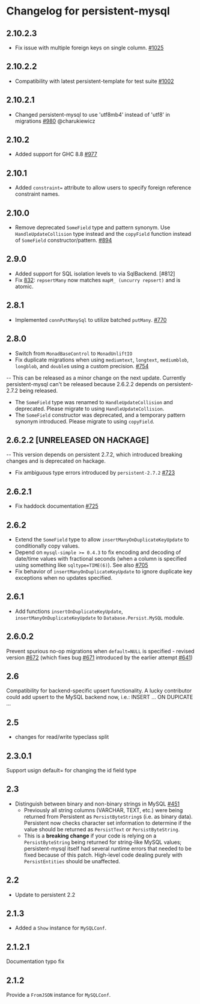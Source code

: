 # Changelog for persistent-mysql

## 2.10.2.3

* Fix issue with multiple foreign keys on single column. [#1025](https://github.com/yesodweb/persistent/pull/1025)

## 2.10.2.2

* Compatibility with latest persistent-template for test suite [#1002](https://github.com/yesodweb/persistent/pull/1002/files)

## 2.10.2.1

* Changed persistent-mysql to use 'utf8mb4' instead of 'utf8' in migrations [#980](https://github.com/yesodweb/persistent/pull/980) @charukiewicz

## 2.10.2

* Added support for GHC 8.8 [#977](https://github.com/yesodweb/persistent/pull/977)

## 2.10.1

* Added `constraint=` attribute to allow users to specify foreign reference constraint names.

## 2.10.0

* Remove deprecated `SomeField` type and pattern synonym. Use `HandleUpdateCollision` type instead and the `copyField` function instead of `SomeField` constructor/pattern. [#894](https://github.com/yesodweb/persistent/pull/894)

## 2.9.0

* Added support for SQL isolation levels to via SqlBackend. [#812]
* Fix [832](https://github.com/yesodweb/persistent/issues/832): `repsertMany` now matches `mapM_ (uncurry repsert)` and is atomic.

## 2.8.1

* Implemented `connPutManySql` to utilize batched `putMany`. [#770](https://github.com/yesodweb/persistent/pull/770)

## 2.8.0

* Switch from `MonadBaseControl` to `MonadUnliftIO`
* Fix duplicate migrations when using `mediumtext`, `longtext`, `mediumblob`, `longblob`, and `double`s using a custom precision. [#754](https://github.com/yesodweb/persistent/pull/754)

-- This can be released as a minor change on the next update. Currently persistent-mysql can't be released because 2.6.2.2 depends on persistent-2.7.2 being released.

* The `SomeField` type was renamed to `HandleUpdateCollision` and deprecated. Please migrate to using `HandleUpdateCollision`.
* The `SomeField` constructor was deprecated, and a temporary pattern synonym introduced. Please migrate to using `copyField`.

## 2.6.2.2 [UNRELEASED ON HACKAGE]

-- This version depends on persistent 2.7.2, which introduced breaking changes and is deprecated on hackage.

* Fix ambiguous type errors introduced by `persistent-2.7.2` [#723](https://github.com/yesodweb/persistent/pull/723)

## 2.6.2.1

* Fix haddock documentation [#725](https://github.com/yesodweb/persistent/pull/725)

## 2.6.2

* Extend the `SomeField` type to allow `insertManyOnDuplicateKeyUpdate` to conditionally copy values.
* Depend on `mysql-simple >= 0.4.3` to fix encoding and decoding of date/time values with fractional seconds (when a column is specified using something like `sqltype=TIME(6)`).  See also [#705](https://github.com/yesodweb/persistent/issues/705)
* Fix behavior of `insertManyOnDuplicateKeyUpdate` to ignore duplicate key exceptions when no updates specified.

## 2.6.1

* Add functions `insertOnDuplicateKeyUpdate`, `insertManyOnDuplicateKeyUpdate` to `Database.Persist.MySQL` module.

## 2.6.0.2

Prevent spurious no-op migrations when `default=NULL` is specified - revised version [#672](https://github.com/yesodweb/persistent/pull/672) (which fixes bug [#671](https://github.com/yesodweb/persistent/issues/671) introduced by the earlier attempt [#641](https://github.com/yesodweb/persistent/pull/641))

## 2.6

Compatibility for backend-specific upsert functionality.
A lucky contributor could add upsert to the MySQL backend now, i.e.:
INSERT ... ON DUPICATE ...

## 2.5

* changes for read/write typeclass split

## 2.3.0.1

Support usign default= for changing the id field type

## 2.3

* Distinguish between binary and non-binary strings in MySQL [#451](https://github.com/yesodweb/persistent/pull/451)
	* Previously all string columns (VARCHAR, TEXT, etc.) were being returned from Persistent as `PersistByteString`s (i.e. as binary data). Persistent now checks character set information to determine if the value should be returned as `PersistText` or `PersistByteString`.
	* This is a **breaking change** if your code is relying on a `PersistByteString` being returned for string-like MySQL values; persistent-mysql itself had several runtime errors that needed to be fixed because of this patch. High-level code dealing purely with `PersistEntities` should be unaffected.

## 2.2

* Update to persistent 2.2

## 2.1.3

* Added a `Show` instance for `MySQLConf`.

## 2.1.2.1

Documentation typo fix

## 2.1.2

Provide a `FromJSON` instance for `MySQLConf`.
